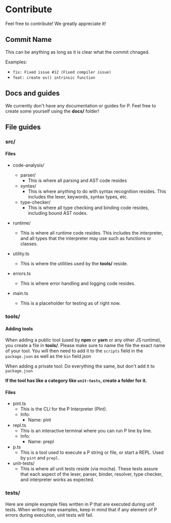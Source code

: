 # Contribute
Feel free to contribute! We greatly appreciate it!
## Commit Name
This can be anything as long as it is clear what the commit chnaged.

Examples:
- `fix: Fixed issue #12 (Fixed compiler issue)`
- `feat: create os() intrinsic function`
## Docs and guides
We currently don't have any documentation or guides for P. Feel free to create some yourself using the **docs/** folder!

## File guides
### src/
#### Files
- code-analysis/
    - parser/
        * This is where all parsing and AST code resides
    - syntax/
        * This is where anything to do with syntax recognition resides. This includes the lexer, keywords, syntax types, etc.
    - type-checker/
        * This is where all type checking and binding code resides, including bound AST nodes.
- runtime/
    * This is where all runtime code resides. This includes the interpreter, and all types that the interpreter may use such as functions or classes.

- utility.ts
    - This is where the utilities used by the **tools/** reside.
- errors.ts
    - This is where error handling and logging code resides.
- main.ts
    - This is a placeholder for testing as of right now.

### tools/
#### Adding tools
When adding a public tool (used by **npm** or **yarn** or any other JS runtime), you create a file in **tools/**. Please make sure to name the file the exact name of your tool. You will then need to add it to the `scripts` field in the `package.json` as well as the `bin` field.json

When adding a private tool: Do everything the same, but don't add it to `package.json`

**If the tool has like a category like `unit-tests`, create a folder for it.**
#### Files
- pint.ts
    - This is the CLI for the P Interpreter (PInt).
    - Info:
        - Name: pint
- repl.ts
    - This is an interactive terminal where you can run P line by line.
    - Info:
        - Name: prepl
- p.ts
    - This is a tool used to execute a P string or file, or start a REPL. Used by `pint` and `prepl`.
- unit-tests/
    - This is where all unit tests reside (via mocha). These tests assure that each aspect of the lexer, parser, binder, resolver, type checker, and interpreter works as expected.

### tests/
Here are simple example files written in P that are executed during unit tests. When writing new examples, keep in mind that if any element of P errors during execution, unit tests will fail.